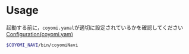 # Usage
起動する前に，`coyomi.yamal`が適切に設定されているかを確認してください[Configuration(coyomi.yam)](config)
```bash
$COYOMI_NAVI/bin/coyomiNavi
```
